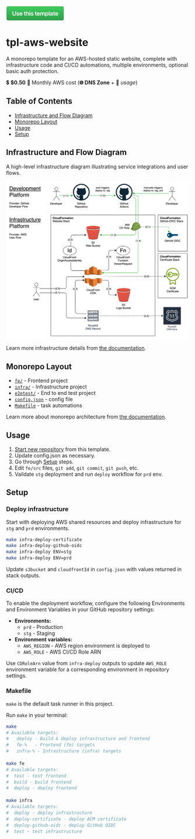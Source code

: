 [<img src="docs/assets/use-this-template-btn.png" width="160" />](https://github.com/new?template_name=tpl-aws-website&template_owner=tsertkov)

# tpl-aws-website

A monorepo template for an AWS-hosted static website, complete with infrastructure code and CI/CD automations, multiple environments, optional basic auth protection.

💲 **$0.50** 🌟 Monthly AWS cost (**🌐 DNS Zone** + 🔧 *usage*)

## Table of Contents

- [Infrastructure and Flow Diagram](#infrastructure-and-flow-diagram)
- [Monorepo Layout](#monorepo-layout)
- [Usage](#usage)
- [Setup](#setup)

## Infrastructure and Flow Diagram

A high-level infrastructure diagram illustrating service integrations and user flows.

![Infrastructure Diagram](docs/assets/infra-diagram.svg)

Learn more infrastructure details from [the documentation](docs/infrastructure.md).

## Monorepo Layout

- [`fe/`](/fe) - Frontend project
- [`infra/`](/infra) - Infrastructure project
- [`e2etest/`](/e2etest) - End to end test project
- [`config.json`](/config.json) - config file
- [`Makefile`](/Makefile) - task automations

Learn more about monorepo architecture from [the documentation](docs/monorepo.md).

## Usage

1. [Start new repository](https://github.com/new?template_name=tpl-aws-website&template_owner=tsertkov) from this template.
2. Update config.json as necessary.
3. Go through [Setup](#setup) steps.
4. Edit `fe/src` files, `git add`, `git commit`, `git push`, etc.
5. Vaildate `stg` deployment and run `deploy` workflow for `prd` env.

## Setup

### Deploy infrastructure

Start with deploying AWS shared resources and deploy infrastructure for `stg` and `prd` environments.

```sh
make infra-deploy-certificate
make infra-deploy-github-oidc
make infra-deploy ENV=stg
make infra-deploy ENV=prd
```

Update `s3bucket` and `cloudfrontId` in `config.json` with values returned in stack outputs.

### CI/CD

To enable the deployment workflow, configure the following Environments and Environment Variables in your GitHub repository settings:

- **Environments:**
  - `prd` - Production
  - `stg` - Staging
- **Environment variables:**
  - `AWS_REGION` - AWS region environment is deployed to
  - `AWS_ROLE` - AWS CI/CD Role ARN

Use `CDRoleArn` value from `infra-deploy` outputs to update `AWS_ROLE` environment variable for a corresponding environment in repository settings.

### Makefile

`make` is the default task runner in this project.

Run `make` in your terminal:

```sh
make
# Available targets:
#   deploy - Build & deploy infrastructure and frontend
#   fe-%   - Frontend (fe) targets
#   infra-% - Infrastructure (infra) targets

make fe
# Available targets:
#  test - test frontend
#  build - build frontend
#  deploy - deploy frontend

make infra
# Available targets:
#  deploy - deploy infrastructure
#  deploy-certificate - deploy ACM certificate
#  deploy-github-oidc - deploy GitHub OIDC
#  test - test infrastructure
```
